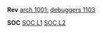 
**Rev**
[arch 1001:](https://apps.p.ost2.fyi/learning/course/course-v1:OpenSecurityTraining2+Arch1001_x86-64_Asm+2021_v1/home)
[debuggers 1103](https://beta.ost2.fyi/courses/course-v1:OpenSecurityTraining2+Dbg1103_Intro_Binja+2025_v1/)


**SOC**
[SOC L1]([https://youtube.com/playlist?list=PLKJGe-yb9iQb_RY1-IRCMFUmMGU_xlNsp&si=ammZABUUnKJjHbtY](https://youtube.com/playlist?list=PLKJGe-yb9iQb_RY1-IRCMFUmMGU_xlNsp&si=ammZABUUnKJjHbtY))
[SOC L2](https://youtube.com/playlist?list=PLKJGe-yb9iQbKM5yJIdphU4cg5MN341LT&si=xtaC-8NsaD4tDXtH)

